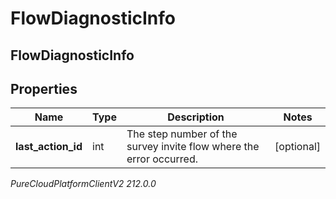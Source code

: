 # FlowDiagnosticInfo

## FlowDiagnosticInfo

## Properties

|Name | Type | Description | Notes|
|------------ | ------------- | ------------- | -------------|
| **last_action_id** | int | The step number of the survey invite flow where the error occurred. | [optional] |



_PureCloudPlatformClientV2 212.0.0_
